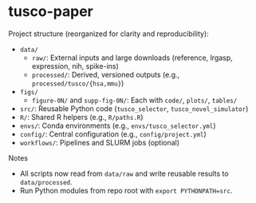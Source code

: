 # tusco-paper

Project structure (reorganized for clarity and reproducibility):

- `data/`
  - `raw/`: External inputs and large downloads (reference, lrgasp, expression, nih, spike-ins)
  - `processed/`: Derived, versioned outputs (e.g., `processed/tusco/{hsa,mmu}`)
- `figs/`
  - `figure-0N/` and `supp-fig-0N/`: Each with `code/`, `plots/`, `tables/`
- `src/`: Reusable Python code (`tusco_selector`, `tusco_novel_simulator`)
- `R/`: Shared R helpers (e.g., `R/paths.R`)
- `envs/`: Conda environments (e.g., `envs/tusco_selector.yml`)
- `config/`: Central configuration (e.g., `config/project.yml`)
- `workflows/`: Pipelines and SLURM jobs (optional)

Notes
- All scripts now read from `data/raw` and write reusable results to `data/processed`.
- Run Python modules from repo root with `export PYTHONPATH=src`.
